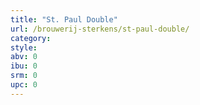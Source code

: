 ```yaml
---
title: "St. Paul Double"
url: /brouwerij-sterkens/st-paul-double/
category: 
style: 
abv: 0
ibu: 0
srm: 0
upc: 0
---
```


